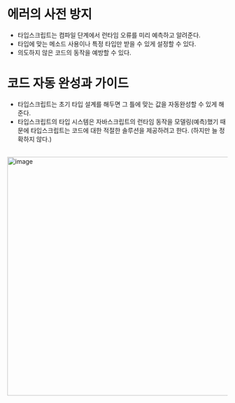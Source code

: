 # 에러의 사전 방지
- 타입스크립트는 컴파일 단계에서 런타임 오류를 미리 예측하고 알려준다. <br />
- 타입에 맞는 메소드 사용이나 특정 타입만 받을 수 있게 설정할 수 있다. <br />
- 의도하지 않은 코드의 동작을 예방할 수 있다. <br />

# 코드 자동 완성과 가이드
- 타입스크립트는 초기 타입 설계를 해두면 그 틀에 맞는 값을 자동완성할 수 있게 해준다. <br />
- 타입스크립트의 타입 시스템은 자바스크립트의 런타임 동작을 모델링(예측)했기 때문에 타입스크립트는 코드에 대한 적절한 솔루션을 제공하려고 한다.
  (하지만 늘 정확하지 않다.)

<br/>
  <img width="546" alt="image" src="https://github.com/BeMatthewsong/typescript_basis/assets/98685266/97107f4f-a22c-48e1-a5a3-e2b8d35ed559">

